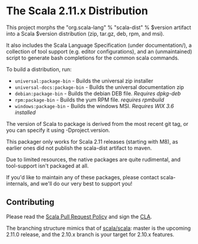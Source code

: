 # The Scala 2.11.x Distribution #

This project morphs the "org.scala-lang" % "scala-dist" % $version artifact
into a Scala $version distribution (zip, tar.gz, deb, rpm, and msi).

It also includes the Scala Language Specification (under documentation/),
a collection of tool support (e.g. editor configurations),
and an (unmaintained) script to generate bash completions for the common scala commands.

To build a distribution, run:

  * `universal:package-bin` - Builds the universal zip installer
  * `universal-docs:package-bin` - Builds the universal documentation zip
  * `debian:package-bin`  - Builds the debian DEB file.  *Requires dpkg-deb*
  * `rpm:package-bin`     - Builds the yum RPM file.  *requires rpmbuild*
  * `windows:package-bin` - Builds the windows MSI.  *Requires WIX 3.6 installed*

The version of Scala to package is derived from the most recent git tag,
or you can specify it using -Dproject.version.

This packager only works for Scala 2.11 releases (starting with M8),
as earlier ones did not publish the scala-dist artifact to maven.

Due to limited resources, the native packages are quite rudimental,
and tool-support isn't packaged at all.

If you'd like to maintain any of these packages, please contact scala-internals,
and we'll do our very best to support you!

## Contributing ##
Please read the [Scala Pull Request Policy](https://github.com/scala/scala/wiki/Pull-Request-Policy)
and sign the [CLA](http://typesafe.com/contribute/cla/scala).

The branching structure mimics that of [scala/scala](https://github.com/scala/scala):
master is the upcoming 2.11.0 release,
and the 2.10.x branch is your target for 2.10.x features.
